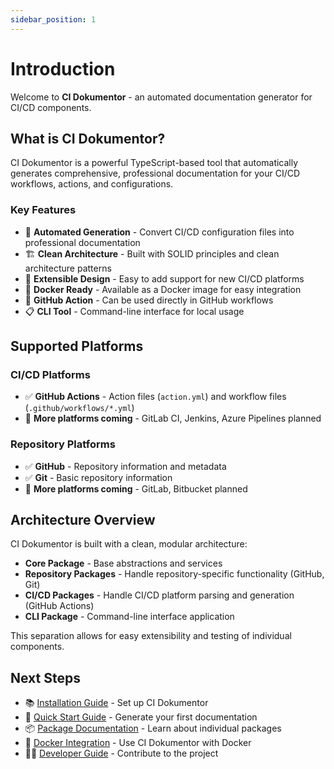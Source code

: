 ```yaml
---
sidebar_position: 1
---
```


# Introduction

Welcome to **CI Dokumentor** - an automated documentation generator for CI/CD components.

## What is CI Dokumentor?

CI Dokumentor is a powerful TypeScript-based tool that automatically generates comprehensive, professional documentation for your CI/CD workflows, actions, and configurations.

### Key Features

- 📖 **Automated Generation** - Convert CI/CD configuration files into professional documentation
- 🏗️ **Clean Architecture** - Built with SOLID principles and clean architecture patterns  
- 🔧 **Extensible Design** - Easy to add support for new CI/CD platforms
- 🐳 **Docker Ready** - Available as a Docker image for easy integration
- 🚀 **GitHub Action** - Can be used directly in GitHub workflows
- 📋 **CLI Tool** - Command-line interface for local usage

## Supported Platforms

### CI/CD Platforms
- ✅ **GitHub Actions** - Action files (`action.yml`) and workflow files (`.github/workflows/*.yml`)
- 🔄 **More platforms coming** - GitLab CI, Jenkins, Azure Pipelines planned

### Repository Platforms  
- ✅ **GitHub** - Repository information and metadata
- ✅ **Git** - Basic repository information
- 🔄 **More platforms coming** - GitLab, Bitbucket planned

## Architecture Overview

CI Dokumentor is built with a clean, modular architecture:

- **Core Package** - Base abstractions and services
- **Repository Packages** - Handle repository-specific functionality (GitHub, Git)
- **CI/CD Packages** - Handle CI/CD platform parsing and generation (GitHub Actions)
- **CLI Package** - Command-line interface application

This separation allows for easy extensibility and testing of individual components.

## Next Steps

- 📚 [Installation Guide](./getting-started/installation) - Set up CI Dokumentor
- 🚀 [Quick Start Guide](./getting-started/quick-start) - Generate your first documentation
- 📦 [Package Documentation](./packages/core) - Learn about individual packages
- 🐳 [Docker Integration](./integrations/docker) - Use CI Dokumentor with Docker
- 👨‍💻 [Developer Guide](./developers/contributing) - Contribute to the project
